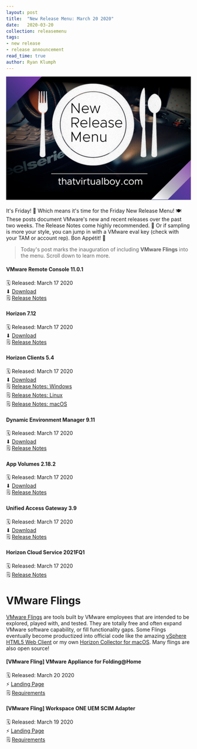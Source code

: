 ```yaml
---
layout: post
title:  "New Release Menu: March 20 2020"
date:   2020-03-20
collection: releasemenu
tags:
- new release
- release announcement
read_time: true
author: Ryan Klumph
---
```

![](/assets/images/release-menu.png)<br><br>
It's Friday! 🎉 Which means it's time for the Friday New Release Menu! 🍽 These posts document VMware's new and recent releases over the past two weeks.
The Release Notes come highly recommended. 🍿
Or if sampling is more your style, you can jump in with a VMware eval key (check with your TAM or account rep). Bon Appétit! 🥘

> Today's post marks the inauguration of including **VMware Flings** into the menu. Scroll down to learn more.

#### VMware Remote Console 11.0.1
🗓 Released: March 17 2020  
⬇ [Download](https://my.vmware.com/web/vmware/details?downloadGroup=VMRC1101&productId=742)  
🗒 [Release Notes](https://docs.vmware.com/en/VMware-Remote-Console/11/rn/VMware-Remote-Console-1101-Release-Notes.html)  

#### Horizon 7.12
🗓 Released: March 17 2020  
⬇ [Download](https://my.vmware.com/en/web/vmware/info/slug/desktop_end_user_computing/vmware_horizon/7_12)  
🗒 [Release Notes](https://docs.vmware.com/en/VMware-Horizon-7/7.12/rn/horizon-712-view-release-notes.html)  

#### Horizon Clients 5.4
🗓 Released: March 17 2020  
⬇ [Download](https://my.vmware.com/web/vmware/info/slug/desktop_end_user_computing/vmware_horizon_clients/5_0)  
🗒 [Release Notes: Windows](https://docs.vmware.com/en/VMware-Horizon-Client-for-Windows/5.4/rn/horizon-client-windows-54-release-notes.html)  
🗒 [Release Notes: Linux](https://docs.vmware.com/en/VMware-Horizon-Client-for-Linux/5.4/rn/horizon-client-linux-54-release-notes.html)  
🗒 [Release Notes: macOS](https://docs.vmware.com/en/VMware-Horizon-Client-for-Mac/5.4/rn/horizon-client-mac-53-release-notes.html)  

#### Dynamic Environment Manager 9.11
🗓 Released: March 17 2020  
⬇ [Download](https://my.vmware.com/en/web/vmware/info/slug/desktop_end_user_computing/vmware_dynamic_environment_manager/9_11)  
🗒 [Release Notes](https://docs.vmware.com/en/VMware-Dynamic-Environment-Manager/9.11.0/rn/VMware-Dynamic-Environment-Manager-Release-Notes-9110.html)  

#### App Volumes 2.18.2
🗓 Released: March 17 2020  
⬇ [Download](https://my.vmware.com/web/vmware/info/slug/desktop_end_user_computing/vmware_app_volumes/2_x)  
🗒 [Release Notes](https://docs.vmware.com/en/VMware-App-Volumes/2.18.2/rn/VMware-App-Volumes-2182-Release-Notes.html)  

#### Unified Access Gateway 3.9
🗓 Released: March 17 2020  
⬇ [Download](https://my.vmware.com/en/web/vmware/info/slug/desktop_end_user_computing/vmware_unified_access_gateway/3_9)  
🗒 [Release Notes](https://docs.vmware.com/en/Unified-Access-Gateway/3.9/rn/Release-Notes-for-VMware-Unified-Access-Gateway-39.html)  

#### Horizon Cloud Service 2021FQ1
🗓 Released: March 17 2020  
🗒 [Release Notes](https://docs.vmware.com/en/VMware-Horizon-Cloud-Service/services/rn/horizon-cloud-service-relnotes-30.html)  

# VMware Flings
[VMware Flings](https://flings.vmware.com) are tools built by VMware employees that are intended to be explored, played with, and tested. They are totally free and often expand VMware software capability, or fill functionality gaps. Some Flings eventually become productized into official code like the amazing [vSphere HTML5 Web Client](https://flings.vmware.com/vsphere-html5-web-client) or my own [Horizon Collector for macOS](https://flings.vmware.com/horizon-collector-for-mac). Many flings are also open source!

#### [VMware Fling] VMware Appliance for Folding@Home
🗓 Released: March 20 2020  
⚡️ [Landing Page](https://flings.vmware.com/vmware-appliance-for-folding-home)  
🗒 [Requirements](https://flings.vmware.com/vmware-appliance-for-folding-home#requirements)  

#### [VMware Fling] Workspace ONE UEM SCIM Adapter
🗓 Released: March 19 2020  
⚡️ [Landing Page](https://flings.vmware.com/workspace-one-uem-scim-adapter)  
🗒 [Requirements](https://flings.vmware.com/workspace-one-uem-scim-adapter#requirements)  
